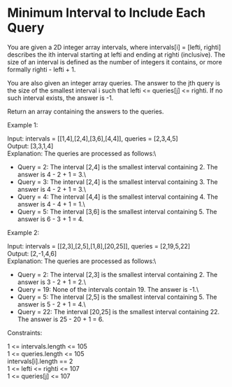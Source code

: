 # Minimum Interval to Include Each Query

You are given a 2D integer array intervals, where intervals[i] = [lefti, righti] describes the ith interval starting at lefti and ending at righti (inclusive). The size of an interval is defined as the number of integers it contains, or more formally righti - lefti + 1.

You are also given an integer array queries. The answer to the jth query is the size of the smallest interval i such that lefti <= queries[j] <= righti. If no such interval exists, the answer is -1.

Return an array containing the answers to the queries.

Example 1:

Input: intervals = [[1,4],[2,4],[3,6],[4,4]], queries = [2,3,4,5]\
Output: [3,3,1,4]\
Explanation: The queries are processed as follows:\
- Query = 2: The interval [2,4] is the smallest interval containing 2. The answer is 4 - 2 + 1 = 3.\
- Query = 3: The interval [2,4] is the smallest interval containing 3. The answer is 4 - 2 + 1 = 3.\
- Query = 4: The interval [4,4] is the smallest interval containing 4. The answer is 4 - 4 + 1 = 1.\
- Query = 5: The interval [3,6] is the smallest interval containing 5. The answer is 6 - 3 + 1 = 4.

Example 2:

Input: intervals = [[2,3],[2,5],[1,8],[20,25]], queries = [2,19,5,22]\
Output: [2,-1,4,6]\
Explanation: The queries are processed as follows:\
- Query = 2: The interval [2,3] is the smallest interval containing 2. The answer is 3 - 2 + 1 = 2.\
- Query = 19: None of the intervals contain 19. The answer is -1.\
- Query = 5: The interval [2,5] is the smallest interval containing 5. The answer is 5 - 2 + 1 = 4.\
- Query = 22: The interval [20,25] is the smallest interval containing 22. The answer is 25 - 20 + 1 = 6.

Constraints:

1 <= intervals.length <= 105\
1 <= queries.length <= 105\
intervals[i].length == 2\
1 <= lefti <= righti <= 107\
1 <= queries[j] <= 107
